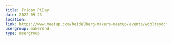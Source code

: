 ```yaml
---
title: Friday PiDay
date: 2022-09-23
location: 
link: https://www.meetup.com/heidelberg-makers-meetup/events/wdbltsydcmbfc/
usergroup: makershd
type: usergroup
---
```

